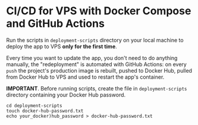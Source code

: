 # CI/CD for VPS with Docker Compose and GitHub Actions

Run the scripts in `deployment-scripts` directory on your local machine to deploy the app to VPS **only for the first time**. 

Every time you want to update the app, you don't need to do anything manually, the "redeployment" is automated with GitHub Actions: on every `push` the project's production image is rebuilt, pushed to Docker Hub, pulled from Docker Hub to VPS and used to restart the app's container.

**IMPORTANT**. Before running scripts, create the file in `deployment-scripts` directory containing your Docker Hub password.
```shell
cd deployment-scripts
touch docker-hub-password.txt
echo your_docker)hub_password > docker-hub-password.txt
```
